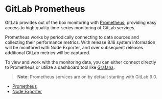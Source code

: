 # GitLab Prometheus

GitLab provides out of the box monitoring with
[Prometheus](https://prometheus.io/), providing easy access to high quality time-series monitoring of GitLab services.

Prometheus works by periodically connecting to data sources and collecting their performance metrics. With release 8.16 system information will be monitored with Node Exporter, and over subsequent releases additional GitLab metrics will be captured.

To view and work with the monitoring data, you can either connect directly to Prometheus or utilize a dashboard tool like [Grafana](https://grafana.net). 

>**Note:**
Prometheus services are on by default starting with GitLab 9.0.

- [Prometheus](prometheus.md)
- [Node Exporter](node-exporter.md)
